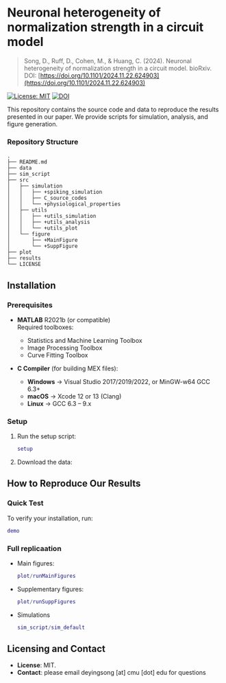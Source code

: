 # Neuronal heterogeneity of normalization strength in a circuit model

> Song, D., Ruff, D., Cohen, M., & Huang, C. (2024). Neuronal heterogeneity of normalization strength in a circuit model. bioRxiv.
> DOI: [https://doi.org/10.1101/2024.11.22.624903](https://doi.org/10.1101/2024.11.22.624903)

[![License: MIT](https://img.shields.io/badge/License-MIT-yellow.svg)](https://opensource.org/licenses/MIT)
[![DOI](https://img.shields.io/badge/DOI-10.6084/m9.figshare.29940062-blue)](https://doi.org/10.6084/m9.figshare.29940062)



This repository contains the source code and data to reproduce the results presented in our paper. We provide scripts for simulation, analysis, and figure generation.

### Repository Structure

```text
.
├── README.md
├── data
├── sim_script
├── src
│   ├── simulation
│   │   ├── +spiking_simulation
│   │   ├── C_source_codes
│   │   └── +physiological_properties
│   ├── utils
│   │   ├── +utils_simulation
│   │   ├── +utils_analysis
│   │   └── +utils_plot
│   └── figure
│       ├── +MainFigure
│       └── +SuppFigure
├── plot
├── results
└── LICENSE
```


## Installation

### Prerequisites
- **MATLAB** R2021b (or compatible)  
  Required toolboxes:  
  - Statistics and Machine Learning Toolbox  
  - Image Processing Toolbox  
  - Curve Fitting Toolbox  

- **C Compiler** (for building MEX files):  
  - **Windows** → Visual Studio 2017/2019/2022, or MinGW-w64 GCC 6.3+  
  - **macOS** → Xcode 12 or 13 (Clang)  
  - **Linux** → GCC 6.3 – 9.x  

### Setup
1. Run the setup script:  
   ```matlab
   setup
   ```
2.  Download the data:

## How to Reproduce Our Results

### Quick Test
To verify your installation, run:
```matlab
demo
```

### Full replicaation
- Main figures:
    ```matlab
    plot/runMainFigures
    ```
- Supplementary figures:
    ```matlab
    plot/runSuppFigures
    ```
- Simulations
    ```matlab
    sim_script/sim_default
    ```

## **Licensing and Contact**

* **License**: MIT.
* **Contact**: please email deyingsong [at] cmu [dot] edu for questions

